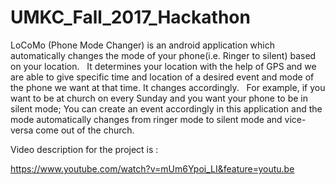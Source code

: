 # UMKC_Fall_2017_Hackathon

LoCoMo (Phone Mode Changer) is an android application which automatically changes the mode of your phone(i.e. Ringer to silent) based on your location.
 
It determines your location with the help of GPS and we are able to give specific time and location of a desired event and mode of the phone we want at that time. It changes accordingly.
 
For example, if you want to be at church on every Sunday and you want your phone to be in silent mode; You can create an event accordingly in this application and the mode automatically changes from ringer mode to silent mode and vice-versa come out of the church.



Video description for the project is :

https://www.youtube.com/watch?v=mUm6Ypoi_LI&feature=youtu.be
